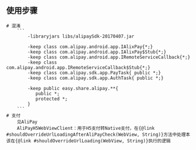 ## 使用步骤

    # 混淆
        ```
            -libraryjars libs/alipaySdk-20170407.jar

            -keep class com.alipay.android.app.IAlixPay{*;}
            -keep class com.alipay.android.app.IAlixPay$Stub{*;}
            -keep class com.alipay.android.app.IRemoteServiceCallback{*;}
            -keep class com.alipay.android.app.IRemoteServiceCallback$Stub{*;}
            -keep class com.alipay.sdk.app.PayTask{ public *;}
            -keep class com.alipay.sdk.app.AuthTask{ public *;}

            -keep public easy.share.alipay.**{
               public *;
               protected *;
            }
        ```
    # 支付
        见AliPay
        AliPayH5WebViewClient：用于H5支付转Native支付，在{@link #shouldOverrideUrlLoadingAfterAliPayCheck(WebView, String)}方法中处理本该在{@link #shouldOverrideUrlLoading(WebView, String)}执行的逻辑
